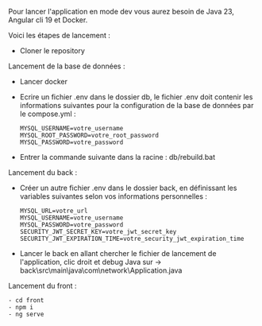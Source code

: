 Pour lancer l'application en mode dev vous aurez besoin de Java 23, Angular cli 19 et Docker.

Voici les étapes de lancement :

- Cloner le repository

Lancement de la base de données :
- Lancer docker
- Ecrire un fichier .env dans le dossier db, le fichier .env doit contenir les informations suivantes pour la configuration de la base de données par le compose.yml :
  ```
  MYSQL_USERNAME=votre_username
  MYSQL_ROOT_PASSWORD=votre_root_password
  MYSQL_PASSWORD=votre_password
  ```
  
- Entrer la commande suivante dans la racine : db/rebuild.bat

Lancement du back :
- Créer un autre fichier .env dans le dossier back, en définissant les variables suivantes selon vos informations personnelles :
  ```
  MYSQL_URL=votre_url
  MYSQL_USERNAME=votre_username
  MYSQL_PASSWORD=votre_password
  SECURITY_JWT_SECRET_KEY=votre_jwt_secret_key
  SECURITY_JWT_EXPIRATION_TIME=votre_security_jwt_expiration_time
  ```
- Lancer le back en allant chercher le fichier de lancement de l'application, clic droit et debug Java sur
-> back\src\main\java\com\network\Application.java

Lancement du front :
```
- cd front
- npm i
- ng serve
```
